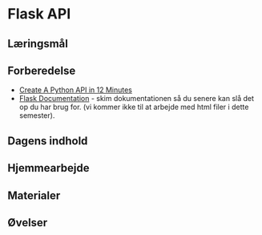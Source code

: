 # Flask API

## Læringsmål

## Forberedelse
* [Create A Python API in 12 Minutes](https://www.youtube.com/watch?v=zsYIw6RXjfM)
* [Flask Documentation](https://flask.palletsprojects.com/en/3.0.x/) - skim dokumentationen så du senere kan slå det op du har brug for. (vi kommer ikke til at arbejde med html filer i dette semester).
## Dagens indhold

## Hjemmearbejde


## Materialer


## Øvelser

